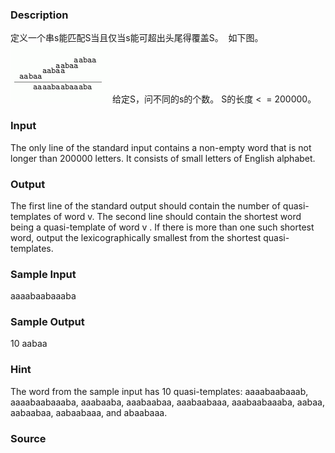 
### Description
定义一个串s能匹配S当且仅当s能可超出头尾得覆盖S。  如下图。
   ![](/JudgeOnline/upload/201403/22(2).jpg)
给定S，问不同的s的个数。
S的长度 <  = 200000。
### Input
The only line of the standard input contains a non-empty word that is not longer than 200000 letters. It consists of small letters of English alphabet. 

### Output
The first line of the standard output should contain the number of quasi-templates of word v. The second line should contain the shortest word being a quasi-template of word v . If there is more than one such shortest word, output the lexicographically smallest from the shortest quasi-templates. 

### Sample Input
aaaabaabaaaba

### Sample Output
10
aabaa
### Hint

The word from the sample input has 10 quasi-templates: aaaabaabaaab, aaaabaabaaaba, aaabaaba, aaabaabaa, aaabaabaaa, aaabaabaaaba, aabaa, aabaabaa, aabaabaaa, and abaabaaa.
 

### Source
